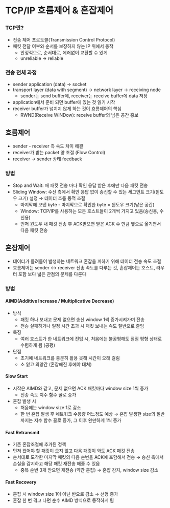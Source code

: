 # TCP/IP 흐름제어 & 혼잡제어

### 

### TCP란?

- 전송 제어 프로토콜(Transmission Control Protocol)
- 패킷 전달 여부와 순서를 보장하지 않는 IP 위에서 동작
  - 안정적으로, 순서대로, 에러없이 교환할 수 있게
  - unreliable → reliable



### 전송 전체 과정

- sender application (data) → socket
- transport layer (data with segment) → network layer → receiving node
  - sender는 send buffer에, receiver는 receive buffer에 data 저장
- application에서 준비 되면 buffer에 있는 것 읽기 시작
- receiver buffer가 넘치지 않게 하는 것이 흐름제어의 핵심
  - RWND(Receive WiNDow): receive buffer의 남은 공간 홍보

## 

## 흐름제어

- sender - receiver 측 속도 차이 해결
- receiver가 받는 packet 양 조절 (Flow Control)
- receiver → sender 상태 feedback

### 

### 방법

- Stop and Wait: 매 패킷 전송 마다 확인 응답 받은 후에만 다음 패킷 전송
- Sliding Window: 수신 측에서 확인 응답 없이 송신할 수 있는 세그먼트 크기(윈도우 크기) 설정 → 데이터 흐름 동적 조절
  - 마지막에 보낸 byte - 마지막으로 확인한 byte = 윈도우 크기(남은 공간)
  - Window: TCP/IP를 사용하는 모든 호스트들이 2개씩 가지고 있음(송신용, 수신용)
  - 먼저 윈도우 내 패킷 전송 후 ACK받으면 받은 ACK 수 만큼 옆으로 옮기면서 다음 패킷 전송

## 

## 혼잡제어

- 데이터가 몰려들어 발생하는 네트워크 혼잡을 피하기 위해 데이터 전송 속도 조절
- 흐름제어는 sender ↔ receiver 전송 속도를 다루는 것, 혼잡제어는 호스트, 라우터 포함 보다 넓은 관점의 문제를 다룬다



### 방법



#### AIMD(Additive Increase / Multiplicative Decrease)

- 방식
  - 패킷 하나 보내고 문제 없으면 송신 window 1씩 증가시켜가며 전송
  - 전송 실패하거나 일정 시간 초과 시 패킷 보내는 속도 절반으로 줄임
- 특징
  - 여러 호스트가 한 네트워크에 진입 시, 처음에는 불공평해도 점점 평형 상태로 수렴하게 됨 (공평)
- 단점
  - 초기에 네트워크를 충분히 활용 못해 시간이 오래 걸림
  - 소 잃고 외양간 (혼잡해진 후에야 대처)



#### Slow Start

- 시작은 AIMD와 같고, 문제 없으면 ACK 패킷마다 window size 1씩 증가
  - 전송 속도 지수 함수 꼴로 증가
- 혼잡 발생 시
  - 처음에는 window size 1로 감소
  - 한 번 혼잡 발생 후 네트워크 수용량 어느정도 예상 → 혼잡 발생한 size의 절반까지는 지수 함수 꼴로 증가, 그 이후 완만하게 1씩 증가



#### Fast Retransmit

- 기존 혼잡조절에 추가된 정책
- 먼저 왔어야 할 패킷이 오지 않고 다음 패킷이 와도 ACK 패킷 전송
- 순서대로 도착한 마지막 패킷의 다음 순번을 ACK에 포함해서 전송 → 송신 측에서 손실을 감지하고 해당 패킷 재전송 해줄 수 있음
  - 중복 순번 3개 받으면 재전송 (약간 혼잡) → 혼잡 감지, window size 감소



#### Fast Recovery

- 혼잡 시 window size 1이 아닌 반으로 감소 → 선형 증가
- 혼잡 한 번 겪고 나면 순수 AIMD 방식으로 동작하게 됨




